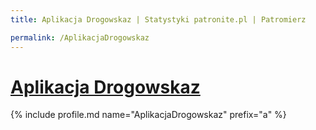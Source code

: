 ```yaml
---
title: Aplikacja Drogowskaz | Statystyki patronite.pl | Patromierz

permalink: /AplikacjaDrogowskaz
---
```


# [Aplikacja Drogowskaz](https://patronite.pl/AplikacjaDrogowskaz)

{% include profile.md name="AplikacjaDrogowskaz" prefix="a" %}

